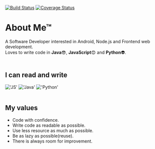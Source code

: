 [![Build Status](https://travis-ci.org/hallix/me.svg?branch=master)](https://travis-ci.org/hallix/me)
[![Coverage Status](https://coveralls.io/repos/github/hallix/me/badge.svg?branch=master)](https://coveralls.io/github/hallix/me?branch=master)
# About Me&trade;
A Software Developer interested in Android, Node.js and Frontend web development.</br>
Loves to write code in **Java**:sunglasses:, **JavaScript**:heart_eyes: and **Python**:alien:.</br></br>
## I can read and write
!['JS'](https://upload.wikimedia.org/wikipedia/commons/thumb/9/99/Unofficial_JavaScript_logo_2.svg/240px-Unofficial_JavaScript_logo_2.svg.png)
!['Java'](https://mblayman.files.wordpress.com/2013/10/java-logo.jpg)
!['Python'](http://blog.klocwork.com/wp-content/uploads/2016/01/python-logo.png)
</br></br>
## My values
- Code with confidence.
- Write code as readable as possible.
- Use less resource as much as possible.
- Be as lazy as possible(reuse).
- There is always room for improvement.
